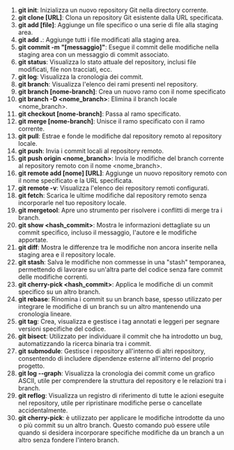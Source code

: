 <!-- @format -->

1. **git init**: Inizializza un nuovo repository Git nella directory corrente.
2. **git clone [URL]**: Clona un repository Git esistente dalla URL specificata.
3. **git add [file]**: Aggiunge un file specifico o una serie di file alla staging area.
4. **git add .**: Aggiunge tutti i file modificati alla staging area.
5. **git commit -m "[messaggio]"**: Esegue il commit delle modifiche nella staging area con un messaggio di commit associato.
6. **git status**: Visualizza lo stato attuale del repository, inclusi file modificati, file non tracciati, ecc.
7. **git log**: Visualizza la cronologia dei commit.
8. **git branch**: Visualizza l'elenco dei rami presenti nel repository.
9. **git branch [nome-branch]**: Crea un nuovo ramo con il nome specificato
10. **git branch -D <nome_branch>**: Elimina il branch locale <nome_branch>.
11. **git checkout [nome-branch]**: Passa al ramo specificato.
12. **git merge [nome-branch]**: Unisce il ramo specificato con il ramo corrente.
13. **git pull**: Estrae e fonde le modifiche dal repository remoto al repository locale.
14. **git push**: Invia i commit locali al repository remoto.
15. **git push origin <nome_branch>**: Invia le modifiche del branch corrente al repository remoto <origin> con il nome <nome_branch>.
16. **git remote add [nome] [URL]**: Aggiunge un nuovo repository remoto con il nome specificato e la URL specificata.
17. **git remote -v**: Visualizza l'elenco dei repository remoti configurati.
18. **git fetch**: Scarica le ultime modifiche dal repository remoto senza incorporarle nel tuo repository locale.
19. **git mergetool**: Apre uno strumento per risolvere i conflitti di merge tra i branch.
20. **git show <hash_commit>**: Mostra le informazioni dettagliate su un commit specifico, incluso il messaggio, l'autore e le modifiche apportate.
21. **git diff**: Mostra le differenze tra le modifiche non ancora inserite nella staging area e il repository locale.
22. **git stash**: Salva le modifiche non commesse in una "stash" temporanea, permettendo di lavorare su un'altra parte del codice senza fare commit delle modifiche correnti.
23. **git cherry-pick <hash_commit>**: Applica le modifiche di un commit specifico su un altro branch.
24. **git rebase**: Rinomina i commit su un branch base, spesso utilizzato per integrare le modifiche di un branch su un altro mantenendo una cronologia lineare.
25. **git tag**: Crea, visualizza e gestisce i tag annotati e leggeri per segnare versioni specifiche del codice.
26. **git bisect**: Utilizzato per individuare il commit che ha introdotto un bug, automatizzando la ricerca binaria tra i commit.
27. **git submodule**: Gestisce i repository all'interno di altri repository, consentendo di includere dipendenze esterne all'interno del proprio progetto.
28. **git log --graph**: Visualizza la cronologia dei commit come un grafico ASCII, utile per comprendere la struttura del repository e le relazioni tra i branch.
29. **git reflog**: Visualizza un registro di riferimento di tutte le azioni eseguite nel repository, utile per ripristinare modifiche perse o cancellate accidentalmente.
30. **git cherry-pick**: è utilizzato per applicare le modifiche introdotte da uno o più commit su un altro branch. Questo comando può essere utile quando si desidera incorporare specifiche modifiche da un branch a un altro senza fondere l'intero branch.

